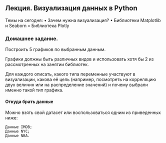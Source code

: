 
## Лекция. Визуализация данных в Python

Темы на сегодня: 
•	Зачем нужна визуализация?
•	Библиотеки Matplotlib и Seaborn
•	Библиотека Plotly


### Домашнее задание.

Построить 5 графиков по выбранным данным. 

Графики должны быть различных видов и использовать хотя бы 2 из рассмотренных на занятии библиотек. 

Для каждого описать, какого типа переменные участвуют в визуализации, какова её цель (например, посмотреть на корреляцию двух величин или на распределение значений) и почему выбрали именно такой тип графика.


#### Откуда брать данные

Можно взять свой датасет или воспользоваться одним из приведенных ниже:

    Данные IMDB;
    Данные NYC;
    Данные NBA.
